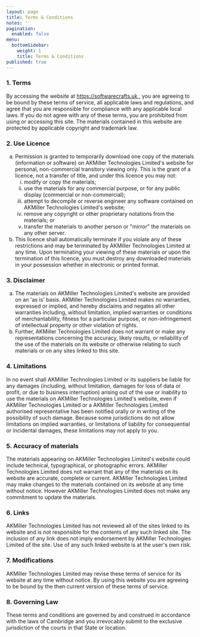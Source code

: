 ```yaml
---
layout: page
title: Terms & Conditions
notes: ''
pagination:
  enabled: false
menu:
  bottomSidebar:
    weight: 1
    title: Terms & Conditions
published: true
---
```

<h3>1. Terms</h3>
<p >
  By accessing the website at
  <a href="https://softwarecrafts.uk">
    https://softwarecrafts.uk
  </a>
  , you are agreeing to be bound by these terms of service, all
  applicable laws and regulations, and agree that you are
  responsible for compliance with any applicable local laws. If you
  do not agree with any of these terms, you are prohibited from
  using or accessing this site. The materials contained in this
  website are protected by applicable copyright and trademark law.
</p>
<h3>2. Use Licence</h3>
<ol type="a">
  <li >
    Permission is granted to temporarily download one copy of the
    materials (information or software) on AKMiller Technologies
    Limited's website for personal, non-commercial transitory
    viewing only. This is the grant of a licence, not a transfer of
    title, and under this licence you may not:
    <ol type="i">
      <li >modify or copy the materials;</li>
      <li >
        use the materials for any commercial purpose, or for any
        public display (commercial or non-commercial);
      </li>
      <li >
        attempt to decompile or reverse engineer any software
        contained on AKMiller Technologies Limited's website;
      </li>
      <li >
        remove any copyright or other proprietary notations from the
        materials; or
      </li>
      <li >
        transfer the materials to another person or "mirror" the
        materials on any other server.
      </li>
    </ol>
  </li>
  <li >
    This licence shall automatically terminate if you violate any of
    these restrictions and may be terminated by AKMiller
    Technologies Limited at any time. Upon terminating your viewing
    of these materials or upon the termination of this licence, you
    must destroy any downloaded materials in your possession whether
    in electronic or printed format.
  </li>
</ol>
<h3>3. Disclaimer</h3>
<ol type="a">
  <li >
    The materials on AKMiller Technologies Limited's website are
    provided on an 'as is' basis. AKMiller Technologies Limited
    makes no warranties, expressed or implied, and hereby disclaims
    and negates all other warranties including, without limitation,
    implied warranties or conditions of merchantability, fitness for
    a particular purpose, or non-infringement of intellectual
    property or other violation of rights.
  </li>
  <li >
    Further, AKMiller Technologies Limited does not warrant or make
    any representations concerning the accuracy, likely results, or
    reliability of the use of the materials on its website or
    otherwise relating to such materials or on any sites linked to
    this site.
  </li>
</ol>
<h3>4. Limitations</h3>
<p >
  In no event shall AKMiller Technologies Limited or its suppliers
  be liable for any damages (including, without limitation, damages
  for loss of data or profit, or due to business interruption)
  arising out of the use or inability to use the materials on
  AKMiller Technologies Limited's website, even if AKMiller
  Technologies Limited or a AKMiller Technologies Limited authorised
  representative has been notified orally or in writing of the
  possibility of such damage. Because some jurisdictions do not
  allow limitations on implied warranties, or limitations of
  liability for consequential or incidental damages, these
  limitations may not apply to you.
</p>
<h3>5. Accuracy of materials</h3>
<p >
  The materials appearing on AKMiller Technologies Limited's website
  could include technical, typographical, or photographic errors.
  AKMiller Technologies Limited does not warrant that any of the
  materials on its website are accurate, complete or current.
  AKMiller Technologies Limited may make changes to the materials
  contained on its website at any time without notice. However
  AKMiller Technologies Limited does not make any commitment to
  update the materials.
</p>
<h3>6. Links</h3>
<p >
  AKMiller Technologies Limited has not reviewed all of the sites
  linked to its website and is not responsible for the contents of
  any such linked site. The inclusion of any link does not imply
  endorsement by AKMiller Technologies Limited of the site. Use of
  any such linked website is at the user's own risk.
</p>
<h3>7. Modifications</h3>
<p >
  AKMiller Technologies Limited may revise these terms of service
  for its website at any time without notice. By using this website
  you are agreeing to be bound by the then current version of these
  terms of service.
</p>
<h3>8. Governing Law</h3>
<p >
  These terms and conditions are governed by and construed in
  accordance with the laws of Cambridge and you irrevocably submit
  to the exclusive jurisdiction of the courts in that State or
  location.
</p>
